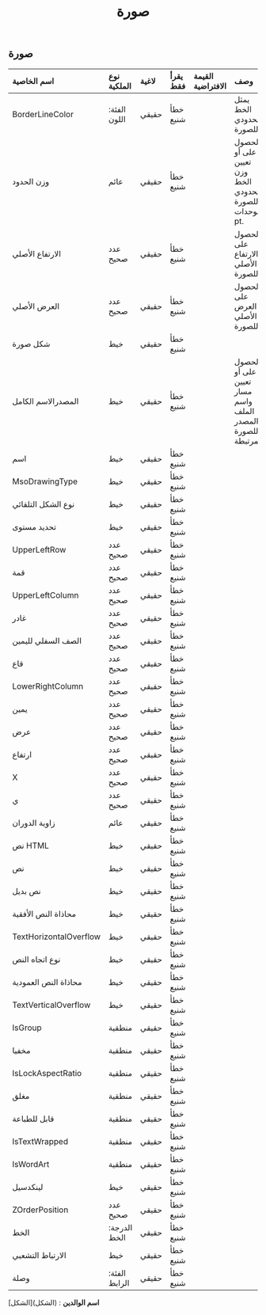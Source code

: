 ﻿---
title: صورة
second_title: Aspose.Cells Cloud Documen
type: docs
url: /ar/specification/model/picture/
description: "Aspose.Cells مواصفات نموذج السحابة: الصورة. تعامل بسهولة مع Excel ومستندات جداول البيانات الأخرى التي تحتوي على ميزات مثل الفتح والتوليد والتحرير والتقسيم والدمج والمقارنة والتحويل"
weight: 50
---
## **صورة**

 

| اسم الخاصية| نوع الملكية| لاغية| يقرأ فقط| القيمة الافتراضية| وصف|
|:- |:- |:- |:- |:- |:- |
| BorderLineColor| الفئة: اللون| حقيقي| خطأ شنيع|| يمثل الخط الحدودي للصورة.|
| وزن الحدود| عائم| حقيقي| خطأ شنيع|| الحصول على أو تعيين وزن الخط الحدودي للصورة بوحدات pt.|
| الارتفاع الأصلي| عدد صحيح| حقيقي| خطأ شنيع|| الحصول على الارتفاع الأصلي للصورة.|
| العرض الأصلي| عدد صحيح| حقيقي| خطأ شنيع|| الحصول على العرض الأصلي للصورة.|
| شكل صورة| خيط| حقيقي| خطأ شنيع|||
| المصدرالاسم الكامل| خيط| حقيقي| خطأ شنيع|| الحصول على أو تعيين مسار واسم الملف المصدر للصورة المرتبطة.|
| اسم| خيط| حقيقي| خطأ شنيع|||
| MsoDrawingType| خيط| حقيقي| خطأ شنيع|||
| نوع الشكل التلقائي| خيط| حقيقي| خطأ شنيع|||
| تحديد مستوى| خيط| حقيقي| خطأ شنيع|||
| UpperLeftRow| عدد صحيح| حقيقي| خطأ شنيع|||
| قمة| عدد صحيح| حقيقي| خطأ شنيع|||
| UpperLeftColumn| عدد صحيح| حقيقي| خطأ شنيع|||
| غادر| عدد صحيح| حقيقي| خطأ شنيع|||
| الصف السفلي لليمين| عدد صحيح| حقيقي| خطأ شنيع|||
| قاع| عدد صحيح| حقيقي| خطأ شنيع|||
| LowerRightColumn| عدد صحيح| حقيقي| خطأ شنيع|||
| يمين| عدد صحيح| حقيقي| خطأ شنيع|||
| عرض| عدد صحيح| حقيقي| خطأ شنيع|||
| ارتفاع| عدد صحيح| حقيقي| خطأ شنيع|||
| X| عدد صحيح| حقيقي| خطأ شنيع|||
| ي| عدد صحيح| حقيقي| خطأ شنيع|||
| زاوية الدوران| عائم| حقيقي| خطأ شنيع|||
| نص HTML| خيط| حقيقي| خطأ شنيع|||
| نص| خيط| حقيقي| خطأ شنيع|||
| نص بديل| خيط| حقيقي| خطأ شنيع|||
| محاذاة النص الأفقية| خيط| حقيقي| خطأ شنيع|||
| TextHorizontalOverflow| خيط| حقيقي| خطأ شنيع|||
| نوع اتجاه النص| خيط| حقيقي| خطأ شنيع|||
| محاذاة النص العمودية| خيط| حقيقي| خطأ شنيع|||
| TextVerticalOverflow| خيط| حقيقي| خطأ شنيع|||
| IsGroup| منطقية| حقيقي| خطأ شنيع|||
| مخفيا| منطقية| حقيقي| خطأ شنيع|||
| IsLockAspectRatio| منطقية| حقيقي| خطأ شنيع|||
| مغلق| منطقية| حقيقي| خطأ شنيع|||
| قابل للطباعة| منطقية| حقيقي| خطأ شنيع|||
| IsTextWrapped| منطقية| حقيقي| خطأ شنيع|||
| IsWordArt| منطقية| حقيقي| خطأ شنيع|||
| لينكدسيل| خيط| حقيقي| خطأ شنيع|||
| ZOrderPosition| عدد صحيح| حقيقي| خطأ شنيع|||
| الخط| الدرجة: الخط| حقيقي| خطأ شنيع|||
| الارتباط التشعبي| خيط| حقيقي| خطأ شنيع|||
| وصلة| الفئة: الرابط| حقيقي| خطأ شنيع|||

**اسم الوالدين** : (الشكل)[الشكل]